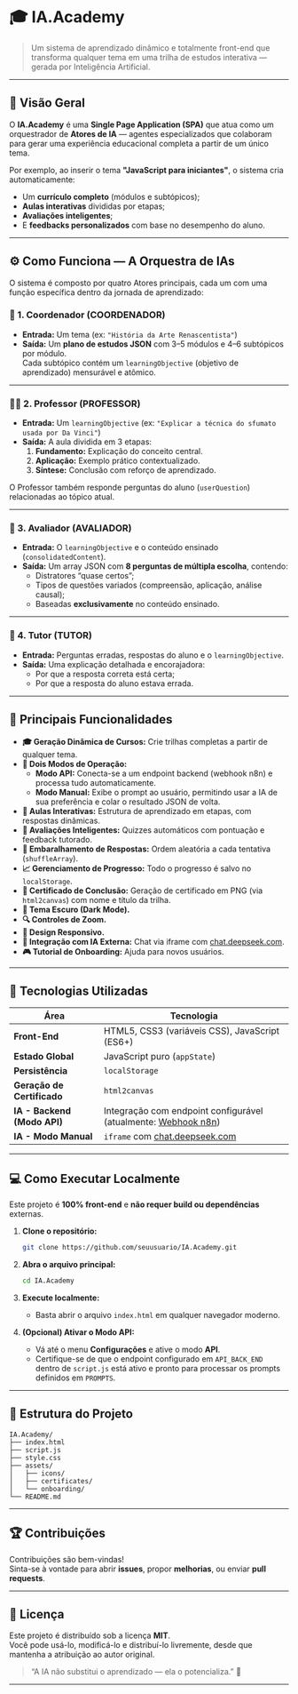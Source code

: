 # 🎓 IA.Academy

> Um sistema de aprendizado dinâmico e totalmente front-end que transforma qualquer tema em uma trilha de estudos interativa — gerada por Inteligência Artificial.

---

## 🧠 Visão Geral

O **IA.Academy** é uma **Single Page Application (SPA)** que atua como um orquestrador de **Atores de IA** — agentes especializados que colaboram para gerar uma experiência educacional completa a partir de um único tema.  

Por exemplo, ao inserir o tema **"JavaScript para iniciantes"**, o sistema cria automaticamente:

- Um **currículo completo** (módulos e subtópicos);
- **Aulas interativas** divididas por etapas;
- **Avaliações inteligentes**;
- E **feedbacks personalizados** com base no desempenho do aluno.

---

## ⚙️ Como Funciona — A Orquestra de IAs

O sistema é composto por quatro Atores principais, cada um com uma função específica dentro da jornada de aprendizado:

### 🎯 1. Coordenador (COORDENADOR)
- **Entrada:** Um tema (ex: `"História da Arte Renascentista"`)
- **Saída:** Um **plano de estudos JSON** com 3–5 módulos e 4–6 subtópicos por módulo.  
  Cada subtópico contém um `learningObjective` (objetivo de aprendizado) mensurável e atômico.

---

### 👨‍🏫 2. Professor (PROFESSOR)
- **Entrada:** Um `learningObjective` (ex: `"Explicar a técnica do sfumato usada por Da Vinci"`)
- **Saída:** A aula dividida em 3 etapas:
  1. **Fundamento:** Explicação do conceito central.  
  2. **Aplicação:** Exemplo prático contextualizado.  
  3. **Síntese:** Conclusão com reforço de aprendizado.  

O Professor também responde perguntas do aluno (`userQuestion`) relacionadas ao tópico atual.

---

### 🧩 3. Avaliador (AVALIADOR)
- **Entrada:** O `learningObjective` e o conteúdo ensinado (`consolidatedContent`).
- **Saída:** Um array JSON com **8 perguntas de múltipla escolha**, contendo:
  - Distratores “quase certos”;
  - Tipos de questões variados (compreensão, aplicação, análise causal);
  - Baseadas **exclusivamente** no conteúdo ensinado.

---

### 🧙 4. Tutor (TUTOR)
- **Entrada:** Perguntas erradas, respostas do aluno e o `learningObjective`.
- **Saída:** Uma explicação detalhada e encorajadora:
  - Por que a resposta correta está certa;
  - Por que a resposta do aluno estava errada.

---

## 🚀 Principais Funcionalidades

- **🎓 Geração Dinâmica de Cursos:** Crie trilhas completas a partir de qualquer tema.
- **🔁 Dois Modos de Operação:**
  - **Modo API:** Conecta-se a um endpoint backend (webhook n8n) e processa tudo automaticamente.
  - **Modo Manual:** Exibe o prompt ao usuário, permitindo usar a IA de sua preferência e colar o resultado JSON de volta.
- **💬 Aulas Interativas:** Estrutura de aprendizado em etapas, com respostas dinâmicas.
- **🧠 Avaliações Inteligentes:** Quizzes automáticos com pontuação e feedback tutorado.
- **🔀 Embaralhamento de Respostas:** Ordem aleatória a cada tentativa (`shuffleArray`).
- **📈 Gerenciamento de Progresso:** Todo o progresso é salvo no `localStorage`.
- **📜 Certificado de Conclusão:** Geração de certificado em PNG (via `html2canvas`) com nome e título da trilha.
- **🌙 Tema Escuro (Dark Mode).**
- **🔍 Controles de Zoom.**
- **📱 Design Responsivo.**
- **🤖 Integração com IA Externa:** Chat via iframe com [chat.deepseek.com](https://chat.deepseek.com).
- **🎮 Tutorial de Onboarding:** Ajuda para novos usuários.

---

## 🧩 Tecnologias Utilizadas

| Área | Tecnologia |
|------|-------------|
| **Front-End** | HTML5, CSS3 (variáveis CSS), JavaScript (ES6+) |
| **Estado Global** | JavaScript puro (`appState`) |
| **Persistência** | `localStorage` |
| **Geração de Certificado** | `html2canvas` |
| **IA - Backend (Modo API)** | Integração com endpoint configurável (atualmente: [Webhook n8n](https://academy01.app.n8n.cloud/webhook/academy)) |
| **IA - Modo Manual** | `iframe` com [chat.deepseek.com](https://chat.deepseek.com) |

---

## 💻 Como Executar Localmente

Este projeto é **100% front-end** e **não requer build ou dependências** externas.

1. **Clone o repositório:**
   ```bash
   git clone https://github.com/seuusuario/IA.Academy.git
   ```

2. **Abra o arquivo principal:**
   ```bash
   cd IA.Academy
   ```

3. **Execute localmente:**
   - Basta abrir o arquivo `index.html` em qualquer navegador moderno.

4. **(Opcional) Ativar o Modo API:**
   - Vá até o menu **Configurações** e ative o modo **API**.
   - Certifique-se de que o endpoint configurado em `API_BACK_END` dentro de `script.js` está ativo e pronto para processar os prompts definidos em `PROMPTS`.

---

## 🧭 Estrutura do Projeto

```
IA.Academy/
├── index.html
├── script.js
├── style.css
├── assets/
│   ├── icons/
│   ├── certificates/
│   └── onboarding/
└── README.md
```

---

## 🏆 Contribuições

Contribuições são bem-vindas!  
Sinta-se à vontade para abrir **issues**, propor **melhorias**, ou enviar **pull requests**.  

---

## 📜 Licença

Este projeto é distribuído sob a licença **MIT**.  
Você pode usá-lo, modificá-lo e distribuí-lo livremente, desde que mantenha a atribuição ao autor original.

> “A IA não substitui o aprendizado — ela o potencializa.” 🚀

---